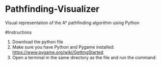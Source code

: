 # Pathfinding-Visualizer
Visual representation of the A* pathfinding algorithm using Python

#Instructions
1. Download the python file
2. Make sure you have Python and Pygame installed: https://www.pygame.org/wiki/GettingStarted
3. Open a terminal in the same directory as the file and run the command:
  
